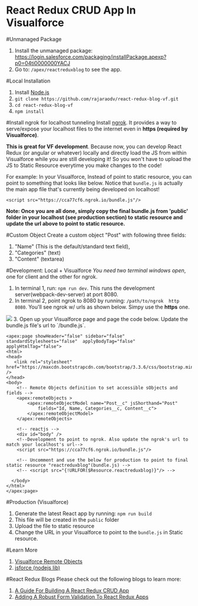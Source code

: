 # React Redux CRUD App In Visualforce

#Unmanaged Package
1. Install the unmanaged package: <a href="https://login.salesforce.com/packaging/installPackage.apexp?p0=04ti0000000YACJ" target="_blank">https://login.salesforce.com/packaging/installPackage.apexp?p0=04ti0000000YACJ</a>
2. Go to: `/apex/reactreduxblog` to see the app.

#Local Installation
1. Install <a href="https://nodejs.org" target="_blank">Node.js</a> 
2. `git clone https://github.com/rajaraodv/react-redux-blog-vf.git`
3. `cd react-redux-blog-vf`
4. `npm install`

#Install ngrok for localhost tunneling
Install <a href="https://ngrok.com" target="_blank">ngrok</a>. It provides a way to serve/expose your localhost files to the internet even in **https (required by Visualforce)**.  

**This is great for VF development**. Because now, you can develop React Redux (or angular or whatever) locally and directly load the JS from within Visualforce while you are still developing it! So you won't have to  upload the JS to Static Resource everytime you make changes to the code!

For example: In your Visualforce,
Instead of point to static resource, you can point to something that looks like below. Notice that `bundle.js` is actually the main app file that's currently being developed on localhost!
 
`<script src="https://cca77cf6.ngrok.io/bundle.js"/>`

**Note: Once you are all done, simply copy the final bundle.js from 'public' folder in your localhost (see production section) to static resource and update the url above to point to static resource.**

#Custom Object
Create a custom object "Post" with following three fields: 

1. "Name" (This is the default/standard text field), 
2. "Categories" (text) 
3. "Content" (textarea)

#Development: Local + Visualforce
*You need two terminal windows open*, one for client and the other for ngrok.

1. In terminal 1, run: `npm run dev`. This runs the development server(webpack-dev-server) at port 8080.
2. In terminal 2, point ngrok to 8080 by running: `/path/to/ngrok  http 8080`. You'll see ngrok w/ urls as shown below. Simpy use the **https** one.
  <img src="https://raw.githubusercontent.com/rajaraodv/react-redux-blog-vf/master/ngrok.png" />
3. Open up your Visualforce page and page the code below. Update the bundle.js file's url to `<your ngrok's https url>/bundle.js`.

```
<apex:page showHeader="false" sidebar="false" standardStylesheets="false"  applyBodyTag="false" applyHtmlTag="false">
<html>
<head>
   <link rel="stylesheet" href="https://maxcdn.bootstrapcdn.com/bootstrap/3.3.6/css/bootstrap.min.css" />
</head>
<body>
    <!-- Remote Objects definition to set accessible sObjects and fields -->
    <apex:remoteObjects >
        <apex:remoteObjectModel name="Post__c" jsShorthand="Post" 
            fields="Id, Name, Categories__c, Content__c">
        </apex:remoteObjectModel>
    </apex:remoteObjects>

    <!-- reactjs -->
    <div id="body" />
    <!--Development to point to ngrok. Also update the ngrok's url to match your localhost's url-->
    <script src="https://cca77cf6.ngrok.io/bundle.js"/>

    <!-- Uncomment and use the below for production to point to final static resource "reactreduxblog"(bundle.js) -->
    <!-- <script src="{!URLFOR($Resource.reactreduxblog)}"/> -->
   
  </body>
</html>
</apex:page>
```


#Production (Visualforce)

1. Generate the latest React app by running: `npm run build`
2. This file will be created in the `public` folder
3. Upload the file to static resource
4. Change the URL in your Visualforce to point to the `bundle.js` in Static resource.


#Learn More
1. <a href="https://developer.salesforce.com/docs/atlas.en-us.pages.meta/pages/pages_remote_objects.htm" target="_blank">Visualforce Remote Objects</a>
2. <a href="https://jsforce.github.io" target="_blank">jsforce (nodejs lib)</a>


#React Redux Blogs
Please check out the following blogs to learn more:

1. <a href="https://medium.com/@rajaraodv/a-guide-for-building-a-react-redux-crud-app-7fe0b8943d0f#.kjkfygy88" target="_blank">A Guide For Building A React Redux CRUD App</a>
2. <a href="https://medium.com/@rajaraodv/adding-a-robust-form-validation-to-react-redux-apps-616ca240c124" target="_blank">Adding A Robust Form Validation To React Redux Apps</a></b> 



